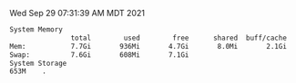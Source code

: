 Wed Sep 29 07:31:39 AM MDT 2021
```bash
System Memory
               total        used        free      shared  buff/cache   available
Mem:           7.7Gi       936Mi       4.7Gi       8.0Mi       2.1Gi       6.4Gi
Swap:          7.6Gi       608Mi       7.1Gi
System Storage
653M	.
```
```bash
